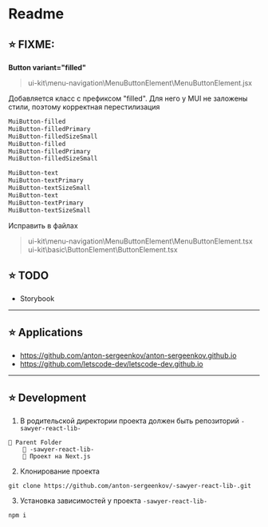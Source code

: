 # Readme

## ⭐️ FIXME:

**Button variant="filled"**
> ui-kit\menu-navigation\MenuButtonElement\MenuButtonElement.jsx

Добавляется класс с префиксом "filled".
Для него у MUI не заложены стили, поэтому корректная перестилизация
```bash
MuiButton-filled
MuiButton-filledPrimary
MuiButton-filledSizeSmall
MuiButton-filled
MuiButton-filledPrimary
MuiButton-filledSizeSmall

MuiButton-text
MuiButton-textPrimary
MuiButton-textSizeSmall
MuiButton-text
MuiButton-textPrimary
MuiButton-textSizeSmall
```

Исправить в файлах
> ui-kit\menu-navigation\MenuButtonElement\MenuButtonElement.tsx
> ui-kit\basic\ButtonElement\ButtonElement.tsx

## ⭐️ TODO
- Storybook

---

## ⭐️ Applications
- https://github.com/anton-sergeenkov/anton-sergeenkov.github.io
- https://github.com/letscode-dev/letscode-dev.github.io

---

## ⭐️ Development
1. В родительской директории проекта должен быть репозиторий `-sawyer-react-lib-`
```
📂 Parent Folder
    📑 -sawyer-react-lib-
    📑 Проект на Next.js
```

2. Клонирование проекта
```
git clone https://github.com/anton-sergeenkov/-sawyer-react-lib-.git
```

3. Установка зависимостей у проекта `-sawyer-react-lib-`
```
npm i
```
